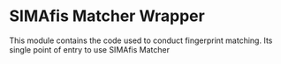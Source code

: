 # SIMAfis Matcher Wrapper

This module contains the code used to conduct fingerprint matching. Its
single point of entry to use SIMAfis Matcher
